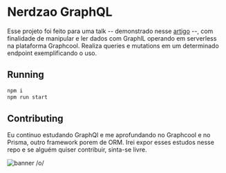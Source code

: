 
# Nerdzao GraphQL
Esse projeto foi feito para uma talk -- demonstrado nesse [artigo](https://medium.com/@vitorpiovezam/creating-a-scalable-baas-using-graphql-with-graphcool-and-integrating-with-angular-2b2c9955b0e8)
--, com finalidade de manipular e ler dados com GraphlL operando em serverless na plataforma Graphcool.
Realiza queries e mutations em um determinado endpoint exemplificando o uso. 

## Running

```bash
npm i
npm run start
```
## Contributing
Eu continuo estudando GraphQl e me aprofundando no Graphcool e no Prisma, outro framework porem de ORM. Irei expor esses estudos nesse repo e se alguém quiser contribuir, sinta-se livre.


![banner /o/](https://scontent.fsdu17-1.fna.fbcdn.net/v/t1.0-9/66863107_904857506520940_7597534586683260928_n.png?_nc_cat=104&_nc_oc=AQlocYD2dZ2KwzSXdnlSgxk5ix7fsgtW4In0UB6qP-H4Lbp6mdQ_v9YtFjQEN6P2u_U&_nc_ht=scontent.fsdu17-1.fna&oh=df7ff652b114fa894135ce0436f04488&oe=5DD1DB7B)



